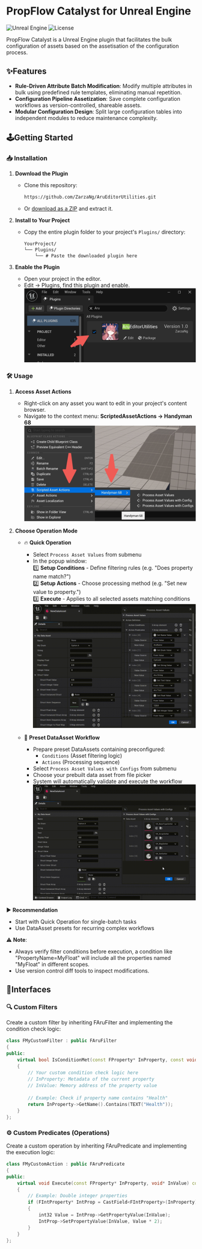 # PropFlow Catalyst for Unreal Engine
![Unreal Engine](https://img.shields.io/badge/UnrealEngine-5-blue?logo=unrealengine)  ![License](https://img.shields.io/badge/License-MIT-green)

PropFlow Catalyst is a Unreal Engine plugin that facilitates the bulk configuration of assets based on the assetisation of the configuration process.

## ✨Features
- **Rule-Driven Attribute Batch Modification**: Modify multiple attributes in bulk using predefined rule templates, eliminating manual repetition.
- **Configuration Pipeline Assetization**: Save complete configuration workflows as version-controlled, shareable assets.
- **Modular Configuration Design**: Split large configuration tables into independent modules to reduce maintenance complexity.

## 🕹Getting Started

### 📥 Installation
1. **Download the Plugin**  
   - Clone this repository:  
     ```bash
     https://github.com/ZarzaNg/AruEditorUtilities.git
     ```
   - Or [download as a ZIP](https://github.com/ZarzaNg/AruEditorUtilities/archive/refs/heads/main.zip) and extract it.

2. **Install to Your Project**  
   - Copy the entire plugin folder to your project's `Plugins/` directory:  
     ```
     YourProject/  
     └── Plugins/  
         └── # Paste the downloaded plugin here
     ```

3. **Enable the Plugin**  
   - Open your project in the editor.  
   - Edit → Plugins, find this plugin and enable. ![EnablePlugin](Images/EnablePlugin.png)
  
### 🛠️ Usage
1. **Access Asset Actions**
   - Right-click on any asset you want to edit in your project's content browser.  
   - Navigate to the context menu: **ScriptedAssetActions → Handyman 68** ![AccessAssetActions](Images/AccessAssetActions.png)

2. **Choose Operation Mode**  
   - 🔥 **Quick Operation**  
     - Select `Process Asset Values` from submenu  
     - In the popup window:  
       1️⃣ **Setup Conditions** - Define filtering rules (e.g. "Does property name match?")  
       2️⃣ **Setup Actions** - Choose processing method (e.g. "Set new value to property.")  
       3️⃣ **Execute** - Applies to all selected assets matching conditions
![QuickProcessing](Images/QuickProcessing.gif)

   - 📁 **Preset DataAsset Workflow**  
     - Prepare preset DataAssets containing preconfigured:  
       - `Conditions` (Asset filtering logic)  
       - `Actions` (Processing sequence)  
     - Select `Process Asset Values with Configs` from submenu  
     - Choose your prebuilt data asset from file picker  
     - System will automatically validate and execute the workflow
![ModularSettings](Images/ModularSettings.gif)
    
▶️ **Recommendation**  
- Start with Quick Operation for single-batch tasks  
- Use DataAsset presets for recurring complex workflows

⚠️ **Note**:
- Always verify filter conditions before execution, a condition like "PropertyName=MyFloat" will include all the properties named "MyFloat" in different scopes.
- Use version control diff tools to inspect modifications.

## 🎯Interfaces
### 🔍 Custom Filters
Create a custom filter by inheriting FAruFilter and implementing the condition check logic:
```C++
class FMyCustomFilter : public FAruFilter
{
public:
    virtual bool IsConditionMet(const FProperty* InProperty, const void* InValue) const override
    {
        // Your custom condition check logic here
        // InProperty: Metadata of the current property
        // InValue: Memory address of the property value
        
        // Example: Check if property name contains "Health"
        return InProperty->GetName().Contains(TEXT("Health"));
    }
};
```

### ⚙️ Custom Predicates (Operations)
Create a custom operation by inheriting FAruPredicate and implementing the execution logic:
```C++
class FMyCustomAction : public FAruPredicate
{
public:
    virtual void Execute(const FProperty* InProperty, void* InValue) const override
    {
        // Example: Double integer properties
        if (FIntProperty* IntProp = CastField<FIntProperty>(InProperty))
        {
            int32 Value = IntProp->GetPropertyValue(InValue);
            IntProp->SetPropertyValue(InValue, Value * 2);
        }
    }
};
```
